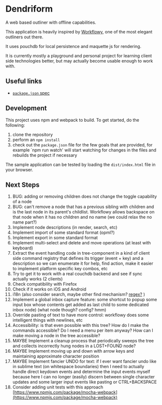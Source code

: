# Dendriform

A web based outliner with offline capabilities.

This application is heavily inspired by [Workflowy](http://workflowy.com), one of the most elegant outliners out there.

It uses pouchdb for local persistence and maquette js for rendering.

It is currently mostly a playground and personal project for learning client side technologies better, but may actually become usable enough to work with.

## Useful links

* [`package.json` spec](https://docs.npmjs.com/files/package.json)

## Development

This project uses npm and webpack to build. To get started, do the following:

1. clone the repository
2. perform an `npm install`
3. check out the `package.json` file for the few goals that are provided, for example `npm run watch' will start watching for changes in the files and rebuilds the project if necessary

The sample application can be tested by loading the `dist/index.html` file in your browser.

## Next Steps

1. BUG: adding or removing children does not change the toggle capability of a node
1. BUG: can't remove a node that has a previous sibling with children and is the last node in its parent's childlist. Workflowy allows backspace on that node when it has no children and no name (we could relax the no name part?)
1. Implement node descriptions (in render, search, etc)
1. Implement import of some standard format (opml?)
1. Implement export in some standard format
1. Implement multi-select and delete and move operations (at least with keyboard)
1. Extract the event handling code in tree-component in a kind of client side command registry that defines its trigger (event + key) and a description so we can enumerate it for help, find action, make it easier to implement platform specific key combos, etc
1. Try to get it to work with a real couchdb backend and see if sync actually works (2 clients)
1. Check compatibility with Firefox
1. Check if it works on iOS and Android
1. i18n (also consider search, maybe other find mechanism? [regex?](https://stackoverflow.com/a/38151393/1996) )
1. Implement a global inbox capture feature: some shortcut to popup some input box whose contents get added as last child to some dedicated inbox node) (what node though? config? hmm)
1. Override pasting of text to have more control: workflowy does some intelligent things with newlines, etc
1. Accessibility: is that even possible with this tree? How do I make the commands accessible? Do I need a menu per item anyway? How can I make moving a node in the tree accessible?
1. MAYBE Implement a cleanup process that periodically sweeps the tree and collects incorrectly hung nodes in a LOST+FOUND node?
1. MAYBE Implement moving up and down with arrow keys and maintaining approximate character position
1. MAYBE Implement fancier UNDO for text: if I ever want fancier undo like in sublime text (on whitespace boundaries) then I need to actually handle direct keydown events and determine the input events myself because here I can no longer (easily) discern between single character updates and some larger input events like pasting or CTRL+BACKSPACE
1. Consider adding unit tests with this approach [https://www.npmjs.com/package/mocha-webpack](https://www.npmjs.com/package/mocha-webpack)
